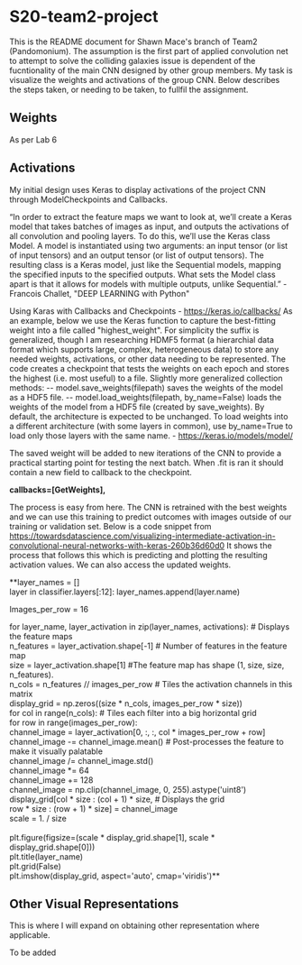 # S20-team2-project

This is the README document for Shawn Mace's branch of Team2 (Pandomonium). The assumption is the first part of applied convolution net to attempt to solve the colliding galaxies issue is dependent of the fucntionality of the main CNN designed by other group members. My task is visualize the weights and activations of the group CNN. Below describes the steps taken, or needing to be taken, to fullfil the assignment.

## Weights
As per Lab 6

## Activations
My initial design uses Keras to display activations of the project CNN through ModelCheckpoints and Callbacks.

“In order to extract the feature maps we want to look at, we’ll create a Keras model that takes batches of images as input, and outputs the activations of all convolution and pooling layers. To do this, we’ll use the Keras class Model. A model is instantiated using two arguments: an input tensor (or list of input tensors) and an output tensor (or list of output tensors). The resulting class is a Keras model, just like the Sequential models, mapping the specified inputs to the specified outputs. What sets the Model class apart is that it allows for models with multiple outputs, unlike Sequential.” - Francois Challet, "DEEP LEARNING with Python"

Using Karas with Callbacks and Checkpoints - https://keras.io/callbacks/
As an example, below we use the Keras function to capture the best-fitting weight into a file called "highest_weight". For simplicity the suffix is generalized, though I am researching HDMF5 format (a hierarchial data format which supports large, complex, heterogeneous data) to store any needed weights, activations, or other data needing to be represented. The code creates a checkpoint that tests the weights on each epoch and stores the highest (i.e. most useful) to a file.
Slightly more generalized collection methods:
-- model.save_weights(filepath) saves the weights of the model as a HDF5 file.
-- model.load_weights(filepath, by_name=False) loads the weights of the model from a HDF5 file (created by save_weights). By default, the architecture is expected to be unchanged. To load weights into a different architecture (with some layers in common), use by_name=True to load only those layers with the same name. - https://keras.io/models/model/

The saved weight will be added to new iterations of the CNN to provide a practical starting point for testing the next batch. When .fit is ran it should contain a new field to callback to the checkpoint.

**callbacks=[GetWeights],**

The process is easy from here. The CNN is retrained with the best weights and we can use this training to predict outcomes with images outside of our training or validation set. Below is a code snippet from https://towardsdatascience.com/visualizing-intermediate-activation-in-convolutional-neural-networks-with-keras-260b36d60d0
It shows the process that follows this which is predicting and plotting the resulting activation values. We can also access the updated weights.

**layer_names = [] <br>
layer in classifier.layers[:12]: layer_names.append(layer.name) 

Images_per_row = 16

for layer_name, layer_activation in zip(layer_names, activations): # Displays the feature maps <br>
  n_features = layer_activation.shape[-1] # Number of features in the feature map <br>
  size = layer_activation.shape[1] #The feature map has shape (1, size, size, n_features). <br>
   n_cols = n_features // images_per_row # Tiles the activation channels in this matrix <br>
   display_grid = np.zeros((size * n_cols, images_per_row * size)) <br>
   for col in range(n_cols): # Tiles each filter into a big horizontal grid <br>
      for row in range(images_per_row): <br>
          channel_image = layer_activation[0, :, :, col * images_per_row + row] <br>
          channel_image -= channel_image.mean() # Post-processes the feature to make it visually palatable <br>
          channel_image /= channel_image.std() <br>
          channel_image *= 64 <br>
          channel_image += 128 <br>
          channel_image = np.clip(channel_image, 0, 255).astype('uint8') <br>
          display_grid[col * size : (col + 1) * size, # Displays the grid <br>
              row * size : (row + 1) * size] = channel_image <br>
          scale = 1. / size <br>
          <br>
   plt.figure(figsize=(scale * display_grid.shape[1], scale * display_grid.shape[0])) <br>
   plt.title(layer_name) <br>
   plt.grid(False) <br>
   plt.imshow(display_grid, aspect='auto', cmap='viridis')**<br>

## Other Visual Representations
This is where I will expand on obtaining other representation where applicable.

To be added
